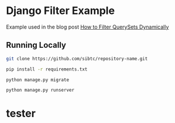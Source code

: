 # Django Filter Example

Example used in the blog post [How to Filter QuerySets Dynamically](https://simpleisbetterthancomplex.com/tutorial/2016/11/28/how-to-filter-querysets-dynamically.html)

## Running Locally

```bash
git clone https://github.com/sibtc/repository-name.git
```

```bash
pip install -r requirements.txt
```

```bash
python manage.py migrate
```

```bash
python manage.py runserver
```
# tester
